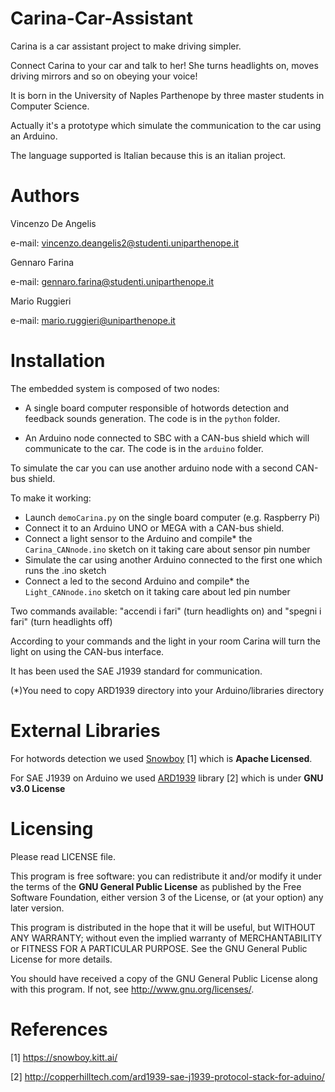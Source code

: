 # Carina-Car-Assistant
Carina is a car assistant project to make driving simpler. 

Connect Carina to your car and talk to her! She turns headlights on, moves driving mirrors and so on obeying your voice!

It is born in the University of Naples Parthenope by three master students in Computer Science.

Actually it's a prototype which simulate the communication to the car using an Arduino.

The language supported is Italian because this is an italian project.

# Authors
Vincenzo De Angelis

e-mail: vincenzo.deangelis2@studenti.uniparthenope.it

Gennaro Farina

e-mail: gennaro.farina@studenti.uniparthenope.it

Mario Ruggieri

e-mail: mario.ruggieri@uniparthenope.it

# Installation

The embedded system is composed of two nodes:

* A single board computer responsible of hotwords detection and feedback sounds generation. The code is in the `python` folder. 

* An Arduino node connected to SBC with a CAN-bus shield which will communicate to the car. The code is in the `arduino` folder.

To simulate the car you can use another arduino node with a second CAN-bus shield.

To make it working:

* Launch `demoCarina.py` on the single board computer (e.g. Raspberry Pi) 
* Connect it to an Arduino UNO or MEGA with a CAN-bus shield.
* Connect a light sensor to the Arduino and compile* the `Carina_CANnode.ino` sketch on it taking care about sensor pin number
* Simulate the car using another Arduino connected to the first one which runs the .ino sketch
* Connect a led to the second Arduino and compile* the `Light_CANnode.ino` sketch on it taking care about led pin number

Two commands available: "accendi i fari" (turn headlights on) and "spegni i fari" (turn headlights off)

According to your commands and the light in your room Carina will turn the light on using the CAN-bus interface.

It has been used the SAE J1939 standard for communication.

(*)You need to copy ARD1939 directory into your Arduino/libraries directory

# External Libraries

For hotwords detection we used [Snowboy](https://github.com/Kitt-AI/snowboy) [1] which is <b>Apache Licensed</b>.

For SAE J1939 on Arduino we used [ARD1939](http://copperhilltech.com/sae-j1939-ecu-programming-vehicle-bus-simulation-with-arduino/) library [2] which is under <b>GNU v3.0 License</b>
	
# Licensing
Please read LICENSE file.

This program is free software: you can redistribute it and/or modify
it under the terms of the <b>GNU General Public License</b> as published by
the Free Software Foundation, either version 3 of the License, or
(at your option) any later version.

This program is distributed in the hope that it will be useful,
but WITHOUT ANY WARRANTY; without even the implied warranty of
MERCHANTABILITY or FITNESS FOR A PARTICULAR PURPOSE.  See the
GNU General Public License for more details.

You should have received a copy of the GNU General Public License
along with this program.  If not, see <http://www.gnu.org/licenses/>.

# References

[1] https://snowboy.kitt.ai/

[2] http://copperhilltech.com/ard1939-sae-j1939-protocol-stack-for-aduino/
